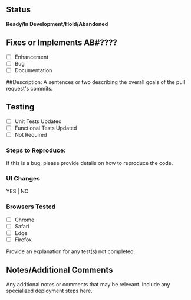 ## Status
**Ready/In Development/Hold/Abandoned**

## Fixes or Implements AB#????
- [ ] Enhancement
- [ ] Bug
- [ ] Documentation

##Description:
A sentences or two describing the overall goals of the pull request's commits.

## Testing
- [ ] Unit Tests Updated
- [ ] Functional Tests Updated
- [ ] Not Required

### Steps to Reproduce:
If this is a bug, please provide details on how to reproduce the code.

### UI Changes
YES | NO

### Browsers Tested
- [ ] Chrome
- [ ] Safari
- [ ] Edge
- [ ] Firefox

Provide an explanation for any test(s) not completed.

## Notes/Additional Comments
Any addtional notes or comments that may be relevant.  Include any specialized deployment steps here.
